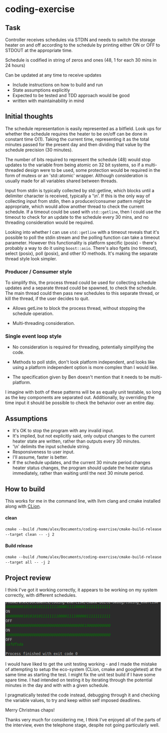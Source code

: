 # coding-exercise
## Task
Controller receives schedules via STDIN and needs to switch the storage heater on and off according to the schedule
by printing either ON or OFF to STDOUT at the appropriate time.

Schedule is codified in string of zeros and ones (48, 1 for each 30 mins in 24 hours)

Can be updated at any time to receive updates
- Include instructions on how to build and run
- State assumptions explicitly
- Expected to be tested and TDD approach would be good
- written with maintainability in mind

## Initial thoughts

The schedule representation is easily represented as a bitfield. Look ups for whether the schedule requires the heater
to be on/off can be done in constant time O(1). Taking the current time, representing it as the total minutes passed for
 the present day and then dividing that value by the schedule precision (30 minutes).

The number of bits required to represent the schedule (48) would stop updates to the variable from being atomic on
32 bit systems, so if a multi-threaded design were to be used, some protection would be required in the form of mutexs
or an 'std::atomic' wrapper. Although consideration is usually made for all variables shared between threads.

Input from stdin is typically collected by std::getline, which blocks until a delimiter character is received, typically
 a '\n'. If this is the only way of collecting input from stdin, then a producer/consumer pattern might be appropriate,
 which would allow another thread to check the current schedule. If a timeout could be used with `std::getline`,
 then I could use the timeout to check for an update to the schedule every 30 mins, and no threading consideration would
  be required.

Looking into whether I can use `std::getline` with a timeout reveals that it's possible to poll the stdin stream and the
polling function can take a timeout parameter. However this functionality is platform specific (posix) - there's
probably a way to do it using `boost::asio`. There's also fgets (no timeout), select (posix), poll (posix), and other IO
methods. It's making the separate thread style look simpler.

### Producer / Consumer style

To simplify this, the process thread could be used for collecting schedule updates and a separate thread could be
spawned, to check the schedule. The main thread could then pass new schedules to this separate thread,
or kill the thread, if the user decides to quit.
+ Allows getLine to block the process thread, without stopping the schedule operation.
- Multi-threading consideration.

### Single event loop style
+ No consideration is required for threading, potentially simplifying the code.
- Methods to poll stdin, don't look platform independent, and looks like using a platform independent option is more
  complex than I would like.
+ The specification given by Ben doesn't mention that it needs to be multi-platform.

I imagine with both of these patterns will be as equally unit testable, so long as the key components are separated out.
 Additionally, by overriding the time input it should be possible to check the behavior over an entire day.

## Assumptions
+ It's OK to stop the program with any invalid input.
+ It's implied, but not explicitly said, only output changes to the current heater state are written, rather than
  outputs every 30 minutes.
+ '\n' delimits the input schedule string.
+ Responsiveness to user input.
+ I'll assume, faster is better.
+ If the schedule updates, and the current 30 minute period changes heater status changes, the program should update the heater status immediately, rather than waiting until the next 30 minute period.

## How to build

This works for me in the command line, with llvm clang and cmake installed along with [CLion](https://www.jetbrains.com/clion/).

#### clean
`cmake --build /home/alex/Documents/coding-exercise/cmake-build-release --target clean -- -j 2`

#### Build release
`cmake --build /home/alex/Documents/coding-exercise/cmake-build-release --target all -- -j 2`

## Project review

I think I've got it working correctly, it appears to be working on my system correctly, with different schedules.

![Expected result photo given input at 2018-12-22T18-13-54](https://raw.githubusercontent.com/throwaway-github-account-alex/coding-exercise/master/ProgramScreenshot.png)

I would have liked to get the unit testing working - and I made the mistake of attempting to setup the eco-system (CLion,
cmake and googletest) at the same time as starting the test. I might fix the unit test build if I have some spare time. I had intended on testing it by iterating through the potential minutes in the day and with with a given schedule.

I pragmatically tested the code instead, debugging through it and checking the variable values, to try and keep within
self imposed deadlines. 

Merry Christmas chaps!

Thanks very much for considering me, I think I've enjoyed all of the parts of the interview, even the telephone stage,
despite not going particularly well.